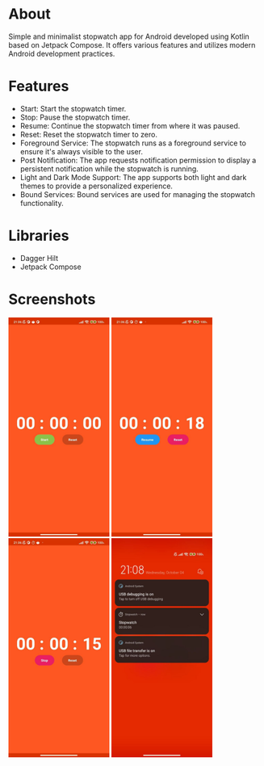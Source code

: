 # About
Simple and minimalist stopwatch app for Android developed using Kotlin based on Jetpack Compose. It offers various features and utilizes modern Android development practices.

# Features
* Start: Start the stopwatch timer.
* Stop: Pause the stopwatch timer.
* Resume: Continue the stopwatch timer from where it was paused.
* Reset: Reset the stopwatch timer to zero.
* Foreground Service: The stopwatch runs as a foreground service to ensure it's always visible to the user.
* Post Notification: The app requests notification permission to display a persistent notification while the stopwatch is running.
* Light and Dark Mode Support: The app supports both light and dark themes to provide a personalized experience.
* Bound Services: Bound services are used for managing the stopwatch functionality.

# Libraries
* Dagger Hilt
* Jetpack Compose

# Screenshots
<img src="assets/1.jpg" width="200">
<img src="assets/2.jpg" width="200">
<img src="assets/3.jpg" width="200">
<img src="assets/4.jpg" width="200">
